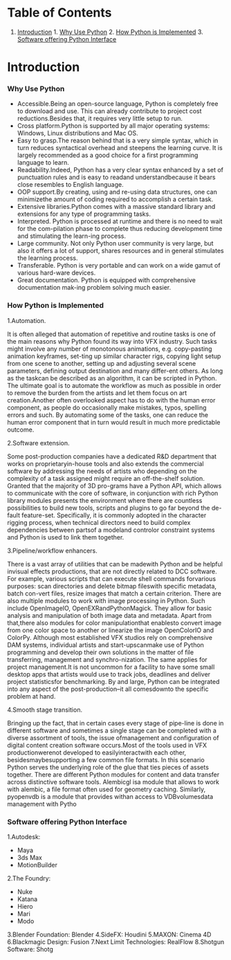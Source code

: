 
# Table of Contents

1.  [Introduction](#orgc8f2d2d)
        1.  [Why Use Python](#orgc06852c)
        2.  [How Python is Implemented](#orgcc6e382)
        3.  [Software offering Python Interface](#orgf9b35b1)



<a id="orgc8f2d2d"></a>

# Introduction


<a id="orgc06852c"></a>

### Why Use Python

-   Accessible.Being an open-source language, Python is completely free to download and use. This can already contribute to project cost reductions.Besides that, it requires very little setup to run.
-   Cross platform.Python is supported by all major operating systems: Windows, Linux distributions and Mac OS.
-   Easy to grasp.The reason behind that is a very simple syntax, which in turn reduces syntactical overhead and steepens the learning curve. It is largely recommended as a good choice for a first programming language to learn.
-   Readability.Indeed, Python has a very clear syntax enhanced by a set of punctuation rules and is easy to readand understandbecause it bears close resembles to English language.
-   OOP support.By creating, using and re-using data structures, one can minimizethe amount of coding required to accomplish a certain task.
-   Extensive libraries.Python comes with a massive standard library and extensions for any type of programming tasks.
-   Interpreted. Python is processed at runtime and there is no need to wait for the com-pilation phase to complete thus reducing development time and stimulating the learn-ing process.
-   Large community. Not only Python user community is very large, but also it offers a lot of support, shares resources and in general stimulates the learning process.
-   Transferable. Python is very portable and can work on a wide gamut of various hard-ware devices.
-   Great documentation. Python is equipped with comprehensive documentation mak-ing problem solving much easier.


<a id="orgcc6e382"></a>

### How Python is Implemented

1.Automation. 

It is often alleged that automation of repetitive and routine tasks is one of the main reasons why Python found its way into VFX industry. Such tasks might involve any number of monotonous animations, e.g. copy-pasting animation      keyframes, set-ting up similar character rigs, copying light setup from one scene to another, setting up and adjusting several scene parameters, defining output destination and many differ-ent others. As long as the taskcan be described as an algorithm, it can be scripted in Python. The ultimate goal is to automate the workflow as much as possible in order to remove the burden from the artists and let them focus on art creation.Another often overlooked aspect has to do with the human error component, as people do occasionally make mistakes, typos, spelling errors and such. By automating some of the tasks, one can reduce the human error component that in turn would result in much more predictable outcome.

2.Software extension.

Some post-production companies have a dedicated R&D department that works on proprietaryin-house tools and also extends the commercial software  by  addressing the needs of artists who  depending  on the complexity of a task assigned might require an off-the-shelf solution. Granted that the majority of 3D pro-grams have a Python API, which allows to communicate with the core of software, in conjunction with rich Python library modules presents the environment where there are countless possibilities to build new tools, scripts and plugins to go far beyond the de-fault feature-set. Specifically, it is commonly adopted in the character rigging process, when  technical  directors  need  to  build  complex  dependencies  between  partsof  a modeland controlor constraint systems and Python is used to link them together.

3.Pipeline/workflow enhancers. 

There is a vast array of utilities that can be madewith Python and be helpful invisual effects productions, that are not directly related to DCC software. For example, various scripts that can execute shell commands forvarious purposes: scan directories and delete bitmap fileswith specific metadata, batch con-vert files, resize images that match a certain criterion. There are also multiple modules to work with image processing in Python. Such include OpenImageIO, OpenEXRandPythonMagick. They allow for basic analysis and manipulation of both image data and metadata. Apart from that,there also modules for color manipulationthat enablesto convert image from one color space to another or linearize the image OpenColorIO and ColorPy. Although most established VFX studios rely on comprehensive DAM systems,  individual  artists  and start-upscanmake  use  of  Python  programming and develop their own solutions in the matter of file transferring, management and synchro-nization. The same applies for project management.It is not uncommon for a facility to have some small desktop apps that artists would use to track jobs, deadlines and deliver project statisticsfor benchmarking. By and large, Python can be integrated into any aspect of the post-production–it all comesdownto the specific problem at hand.

4.Smooth stage transition. 

Bringing up the fact, that in certain cases every stage of pipe-line is done in different software and sometimes a single stage can be completed with a  diverse  assortment  of  tools, the  issue  ofmanagement  and  configuration  of  digital content creation software occurs.Most of the tools used in VFX productionwerenot developed to easilyinteractwith each other, besidesmaybesupporting a few common file  formats. In  this  scenario  Python  serves  the  underlying  role  of the glue  that  ties pieces of  assets together.  There  are  different  Python  modules  for  content  and  data transfer  across distinctive  software  tools.  Alembicgl  isa module  that  allows  to  work with alembic, a file format often used for geometry caching. Similarly, pyopenvdb is a module that provides withan access to VDBvolumesdata management with Pytho


<a id="orgf9b35b1"></a>

### Software offering Python Interface

1.Autodesk:

-   Maya
-   3ds Max
-   MotionBuilder

2.The Foundry:

-   Nuke
-   Katana
-   Hiero
-   Mari
-   Modo

3.Blender Foundation: Blender
4.SideFX: Houdini
5.MAXON: Cinema 4D
6.Blackmagic Design: Fusion
7.Next Limit Technologies: RealFlow
8.Shotgun Software: Shotg


